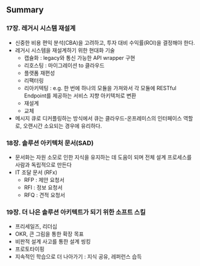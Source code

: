 ## Summary

### 17장. 레거시 시스템 재설계

- 신중한 비용 편익 분석(CBA)을 고려하고, 투자 대비 수익률(ROI)을 결정해야 한다.
- 레거시 시스템을 재설계하기 위한 현대화 기술
    - 캡슐화 : legacy와 통신 가능한 API wrapper 구현
    - 리호스팅 : 마이그레이션 to 클라우드
    - 플랫폼 재편성
    - 리팩터링
    - 리아키텍팅 : e.g. 한 번에 하나의 모듈을 가져와서 각 모듈에 RESTful Endpoint를 제공하는 서비스 지향 아키텍처로 변환
    - 재설계
    - 교체
- 메시지 큐로 디커플링하는 방식에서 큐는 클라우드-온프레미스의 인터페이스 역할로, 오랜시간 소요되는 경우에 유리하다.

### 18장. 솔루션 아키텍처 문서(SAD)

- 문서화는 자원 소모로 인한 지식을 유지하는 데 도움이 되며 전체 설계 프로세스를 사람과 독립적으로 만든다
- IT 조달 문서 (RFx)
    - RFP : 제안 요청서
    - RFI : 정보 요청서
    - RFQ : 견적 요청서

### 19장. 더 나은 솔루션 아키텍트가 되기 위한 소프트 스킬

- 프리세일즈, 리더십
- OKR, 큰 그림을 통한 확장 목표
- 비판적 설계 사고를 통한 설계 씽킹
- 프로토타이핑
- 지속적인 학습으로 더 나아가기 : 지식 공유, 레퍼런스 습득
